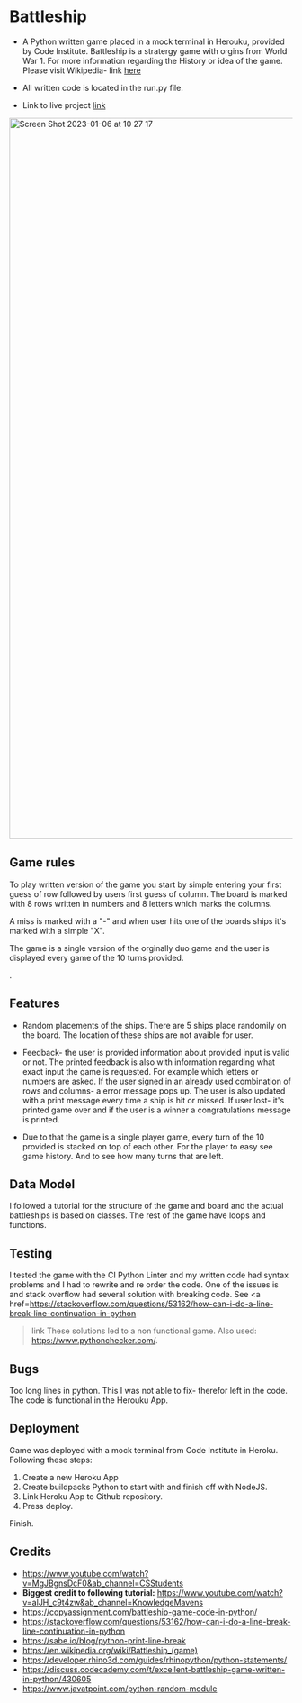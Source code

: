 
#  Battleship 

* A Python written game placed in a mock terminal in Herouku, provided by Code Institute. Battleship is a stratergy game with orgins from World War 1.
For more information regarding the History or idea of the game. Please visit Wikipedia- link <a href=https://en.wikipedia.org/wiki/Battleship_(game)>here</a>

* All written code is located in the run.py file. 

* Link to live project <a href=https://battleshipebkalola.herokuapp.com> link </a>

<img width="1280" alt="Screen Shot 2023-01-06 at 10 27 17" src="https://user-images.githubusercontent.com/117651816/210972451-6428f21e-95a3-4aad-be2a-0aa8a7438e49.png">

## Game rules 

To play written version of the game you start by simple entering your first guess of row followed by users first guess of column. The board is marked
with 8 rows written in numbers and 8 letters which marks the columns. 
 
A miss is marked with a "-" and when user hits one of the boards ships it's marked with a simple "X".

The game is a single version of the orginally duo game and the user is displayed every game of the 10 turns provided. 
                
.

## Features

* Random placements of the ships. There are 5 ships place randomily on the board. The location of these ships are not avaible for 
user. 

* Feedback- the user is provided information about provided input is valid or not. The printed feedback is also with information regarding what exact 
input the game is requested. For example which letters or numbers are asked. If the user signed in an already used combination of rows and columns- a error message pops up. The user is also updated with a print message every time a ship is hit or missed. If user lost- it's printed game over and if the user is a winner a congratulations message is printed. 

* Due to that the game is a single player game, every turn of the 10 provided is stacked on top of each other. For the player to easy see game history. And to see how many turns that are left. 

## Data Model 

I followed a tutorial for the structure of the game and board and the actual battleships is based on classes. The rest of the game have loops and functions. 

## Testing 

I tested the game with the CI Python Linter and my written code had syntax problems and I had to rewrite and re order the code. One of the issues is and 
stack overflow had several solution with breaking code. See <a href=https://stackoverflow.com/questions/53162/how-can-i-do-a-line-break-line-continuation-in-python
>link</a> These solutions led to a non functional game. Also used: https://www.pythonchecker.com/. 

## Bugs 
Too long lines in python. This I was not able to fix- therefor left in the code. The code is functional in the Herouku App.

## Deployment 

Game was deployed with a mock terminal from Code Institute in Heroku. Following these steps: 
1. Create a new Heroku App
2. Create buildpacks Python to start with and finish off with NodeJS. 
3. Link Heroku App to Github repository. 
4. Press deploy. 

Finish. 

## Credits 

* https://www.youtube.com/watch?v=MgJBgnsDcF0&ab_channel=CSStudents
* <strong>Biggest credit to following tutorial:</strong> https://www.youtube.com/watch?v=alJH_c9t4zw&ab_channel=KnowledgeMavens
* https://copyassignment.com/battleship-game-code-in-python/
* https://stackoverflow.com/questions/53162/how-can-i-do-a-line-break-line-continuation-in-python
* https://sabe.io/blog/python-print-line-break
* https://en.wikipedia.org/wiki/Battleship_(game)
* https://developer.rhino3d.com/guides/rhinopython/python-statements/
* https://discuss.codecademy.com/t/excellent-battleship-game-written-in-python/430605
* https://www.javatpoint.com/python-random-module






